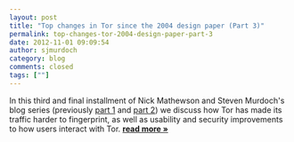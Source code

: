 ```yaml
---
layout: post
title: "Top changes in Tor since the 2004 design paper (Part 3)"
permalink: top-changes-tor-2004-design-paper-part-3
date: 2012-11-01 09:09:54
author: sjmurdoch
category: blog
comments: closed
tags: [""]
---
```


In this third and final installment of Nick Mathewson and Steven Murdoch's blog series (previously [part 1](https://blog.torproject.org/blog/top-changes-tor-2004-design-paper-part-1) and [part 2](https://blog.torproject.org/blog/top-changes-tor-2004-design-paper-part-2)) we discuss how Tor has made its traffic harder to fingerprint, as well as usability and security improvements to how users interact with Tor. [**read more »**](https://blog.torproject.org/blog/top-changes-tor-2004-design-paper-part-3)
